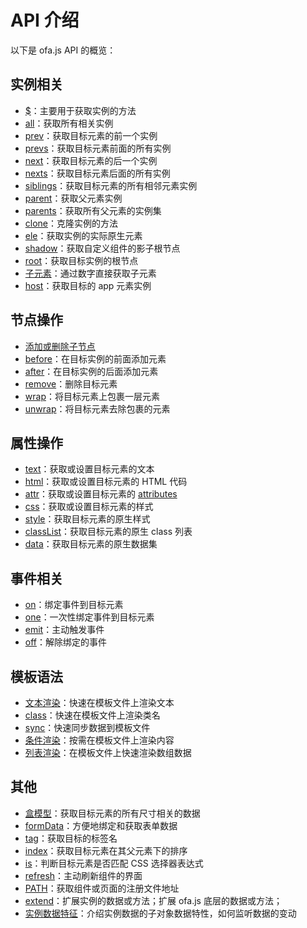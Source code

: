 # API 介绍

以下是 ofa.js API 的概览：

## 实例相关

- [$](./instance/dollar.md)：主要用于获取实例的方法
- [all](./instance/all.md)：获取所有相关实例
- [prev](./instance/prev.md)：获取目标元素的前一个实例
- [prevs](./instance/prevs.md)：获取目标元素前面的所有实例
- [next](./instance/next.md)：获取目标元素的后一个实例
- [nexts](./instance/nexts.md)：获取目标元素后面的所有实例
- [siblings](./instance/siblings.md)：获取目标元素的所有相邻元素实例
- [parent](./instance/parent.md)：获取父元素实例
- [parents](./instance/parents.md)：获取所有父元素的实例集
- [clone](./instance/clone.md)：克隆实例的方法
- [ele](./instance/ele.md)：获取实例的实际原生元素
- [shadow](./instance/shadow.md)：获取自定义组件的影子根节点
- [root](./instance/root.md)：获取目标实例的根节点
- [子元素](./instance/children.md)：通过数字直接获取子元素
- [host](./instance/host.md)：获取目标的 app 元素实例

## 节点操作

- [添加或删除子节点](./operation/array-like.md)
- [before](./operation/before.md)：在目标实例的前面添加元素
- [after](./operation/after.md)：在目标实例的后面添加元素
- [remove](./operation/remove.md)：删除目标元素
- [wrap](./operation/wrap.md)：将目标元素上包裹一层元素
- [unwrap](./operation/unwrap.md)：将目标元素去除包裹的元素

## 属性操作

- [text](./props/text.md)：获取或设置目标元素的文本
- [html](./props/html.md)：获取或设置目标元素的 HTML 代码
- [attr](./props/attr.md)：获取或设置目标元素的 [attributes](https://developer.mozilla.org/en-US/docs/Web/API/Element/attributes)
- [css](./props/css.md)：获取或设置目标元素的样式
- [style](./props/style.md)：获取目标元素的原生样式
- [classList](./props/class-list.md)：获取目标元素的原生 class 列表
- [data](./props/data.md)：获取目标元素的原生数据集

## 事件相关

- [on](./event/on.md)：绑定事件到目标元素
- [one](./event/one.md)：一次性绑定事件到目标元素
- [emit](./event/emit.md)：主动触发事件
- [off](./event/off.md)：解除绑定的事件

## 模板语法

- [文本渲染](./temp-syntax/text-render.md)：快速在模板文件上渲染文本
- [class](./temp-syntax/class.md)：快速在模板文件上渲染类名
- [sync](./temp-syntax/sync.md)：快速同步数据到模板文件
- [条件渲染](./temp-syntax/condition.md)：按需在模板文件上渲染内容
- [列表渲染](./temp-syntax/fill.md)：在模板文件上快速渲染数组数据

## 其他

- [盒模型](./others/box.md)：获取目标元素的所有尺寸相关的数据
- [formData](./others/form-data.md)：方便地绑定和获取表单数据
- [tag](./others/tag.md)：获取目标的标签名
- [index](./others/index.md)：获取目标元素在其父元素下的排序
- [is](./others/is.md)：判断目标元素是否匹配 CSS 选择器表达式
- [refresh](./others/refresh.md)：主动刷新组件的界面
- [PATH](./others/path.md)：获取组件或页面的注册文件地址
- [extend](./others/extend.md)：扩展实例的数据或方法；扩展 ofa.js 底层的数据或方法；
- [实例数据特征](./others/stanz.md)：介绍实例数据的子对象数据特性，如何监听数据的变动